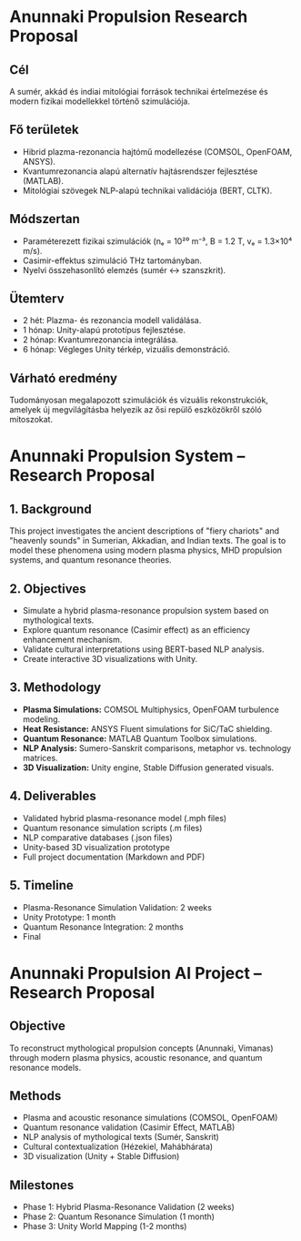 # Anunnaki Propulsion Research Proposal

## Cél
A sumér, akkád és indiai mitológiai források technikai értelmezése és modern fizikai modellekkel történő szimulációja.

## Fő területek
- Hibrid plazma-rezonancia hajtómű modellezése (COMSOL, OpenFOAM, ANSYS).
- Kvantumrezonancia alapú alternatív hajtásrendszer fejlesztése (MATLAB).
- Mitológiai szövegek NLP-alapú technikai validációja (BERT, CLTK).

## Módszertan
- Paraméterezett fizikai szimulációk (nₑ = 10²⁰ m⁻³, B = 1.2 T, vₑ = 1.3×10⁴ m/s).
- Casimir-effektus szimuláció THz tartományban.
- Nyelvi összehasonlító elemzés (sumér ↔ szanszkrit).

## Ütemterv
- 2 hét: Plazma- és rezonancia modell validálása.
- 1 hónap: Unity-alapú prototípus fejlesztése.
- 2 hónap: Kvantumrezonancia integrálása.
- 6 hónap: Végleges Unity térkép, vizuális demonstráció.

## Várható eredmény
Tudományosan megalapozott szimulációk és vizuális rekonstrukciók, amelyek új megvilágításba helyezik az ősi repülő eszközökről szóló mítoszokat.
# Anunnaki Propulsion System – Research Proposal

## 1. Background
This project investigates the ancient descriptions of "fiery chariots" and "heavenly sounds" in Sumerian, Akkadian, and Indian texts. The goal is to model these phenomena using modern plasma physics, MHD propulsion systems, and quantum resonance theories.

## 2. Objectives
- Simulate a hybrid plasma-resonance propulsion system based on mythological texts.
- Explore quantum resonance (Casimir effect) as an efficiency enhancement mechanism.
- Validate cultural interpretations using BERT-based NLP analysis.
- Create interactive 3D visualizations with Unity.

## 3. Methodology
- **Plasma Simulations:** COMSOL Multiphysics, OpenFOAM turbulence modeling.
- **Heat Resistance:** ANSYS Fluent simulations for SiC/TaC shielding.
- **Quantum Resonance:** MATLAB Quantum Toolbox simulations.
- **NLP Analysis:** Sumero-Sanskrit comparisons, metaphor vs. technology matrices.
- **3D Visualization:** Unity engine, Stable Diffusion generated visuals.

## 4. Deliverables
- Validated hybrid plasma-resonance model (.mph files)
- Quantum resonance simulation scripts (.m files)
- NLP comparative databases (.json files)
- Unity-based 3D visualization prototype
- Full project documentation (Markdown and PDF)

## 5. Timeline
- Plasma-Resonance Simulation Validation: 2 weeks
- Unity Prototype: 1 month
- Quantum Resonance Integration: 2 months
- Final
# Anunnaki Propulsion AI Project – Research Proposal

## Objective
To reconstruct mythological propulsion concepts (Anunnaki, Vimanas) through modern plasma physics, acoustic resonance, and quantum resonance models.

## Methods
- Plasma and acoustic resonance simulations (COMSOL, OpenFOAM)
- Quantum resonance validation (Casimir Effect, MATLAB)
- NLP analysis of mythological texts (Sumér, Sanskrit)
- Cultural contextualization (Hézekiel, Mahábhárata)
- 3D visualization (Unity + Stable Diffusion)

## Milestones
- Phase 1: Hybrid Plasma-Resonance Validation (2 weeks)
- Phase 2: Quantum Resonance Simulation (1 month)
- Phase 3: Unity World Mapping (1-2 months)
